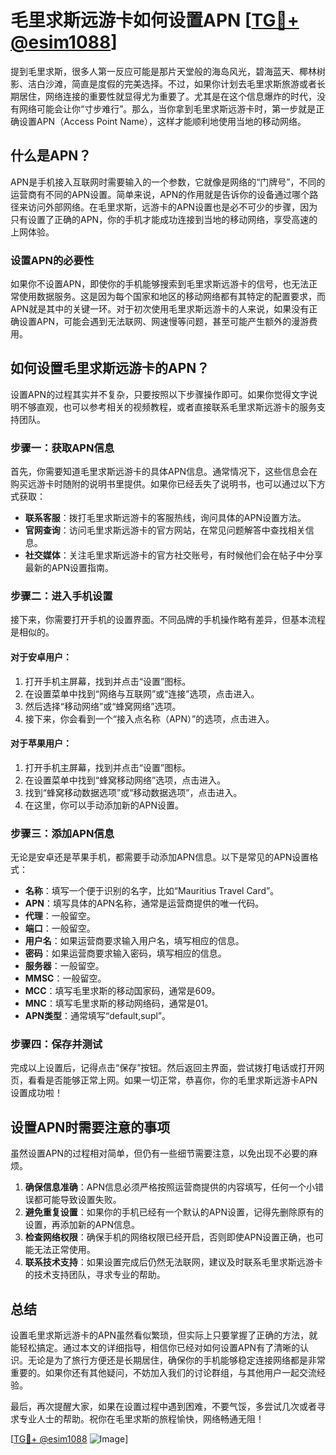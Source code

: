 # 毛里求斯远游卡如何设置APN [[TG💪+ @esim1088](https://t.me/s/esim1088)]

提到毛里求斯，很多人第一反应可能是那片天堂般的海岛风光，碧海蓝天、椰林树影、洁白沙滩，简直是度假的完美选择。不过，如果你计划去毛里求斯旅游或者长期居住，网络连接的重要性就显得尤为重要了。尤其是在这个信息爆炸的时代，没有网络可能会让你“寸步难行”。那么，当你拿到毛里求斯远游卡时，第一步就是正确设置APN（Access Point Name），这样才能顺利地使用当地的移动网络。

## 什么是APN？

APN是手机接入互联网时需要输入的一个参数，它就像是网络的“门牌号”，不同的运营商有不同的APN设置。简单来说，APN的作用就是告诉你的设备通过哪个路径来访问外部网络。在毛里求斯，远游卡的APN设置也是必不可少的步骤，因为只有设置了正确的APN，你的手机才能成功连接到当地的移动网络，享受高速的上网体验。

### 设置APN的必要性

如果你不设置APN，即使你的手机能够搜索到毛里求斯远游卡的信号，也无法正常使用数据服务。这是因为每个国家和地区的移动网络都有其特定的配置要求，而APN就是其中的关键一环。对于初次使用毛里求斯远游卡的人来说，如果没有正确设置APN，可能会遇到无法联网、网速慢等问题，甚至可能产生额外的漫游费用。

## 如何设置毛里求斯远游卡的APN？

设置APN的过程其实并不复杂，只要按照以下步骤操作即可。如果你觉得文字说明不够直观，也可以参考相关的视频教程，或者直接联系毛里求斯远游卡的服务支持团队。

### 步骤一：获取APN信息

首先，你需要知道毛里求斯远游卡的具体APN信息。通常情况下，这些信息会在购买远游卡时随附的说明书里提供。如果你已经丢失了说明书，也可以通过以下方式获取：

- **联系客服**：拨打毛里求斯远游卡的客服热线，询问具体的APN设置方法。
- **官网查询**：访问毛里求斯远游卡的官方网站，在常见问题解答中查找相关信息。
- **社交媒体**：关注毛里求斯远游卡的官方社交账号，有时候他们会在帖子中分享最新的APN设置指南。

### 步骤二：进入手机设置

接下来，你需要打开手机的设置界面。不同品牌的手机操作略有差异，但基本流程是相似的。

#### 对于安卓用户：
1. 打开手机主屏幕，找到并点击“设置”图标。
2. 在设置菜单中找到“网络与互联网”或“连接”选项，点击进入。
3. 然后选择“移动网络”或“蜂窝网络”选项。
4. 接下来，你会看到一个“接入点名称（APN）”的选项，点击进入。

#### 对于苹果用户：
1. 打开手机主屏幕，找到并点击“设置”图标。
2. 在设置菜单中找到“蜂窝移动网络”选项，点击进入。
3. 找到“蜂窝移动数据选项”或“移动数据选项”，点击进入。
4. 在这里，你可以手动添加新的APN设置。

### 步骤三：添加APN信息

无论是安卓还是苹果手机，都需要手动添加APN信息。以下是常见的APN设置格式：

- **名称**：填写一个便于识别的名字，比如“Mauritius Travel Card”。
- **APN**：填写具体的APN名称，通常是运营商提供的唯一代码。
- **代理**：一般留空。
- **端口**：一般留空。
- **用户名**：如果运营商要求输入用户名，填写相应的信息。
- **密码**：如果运营商要求输入密码，填写相应的信息。
- **服务器**：一般留空。
- **MMSC**：一般留空。
- **MCC**：填写毛里求斯的移动国家码，通常是609。
- **MNC**：填写毛里求斯的移动网络码，通常是01。
- **APN类型**：通常填写“default,supl”。

### 步骤四：保存并测试

完成以上设置后，记得点击“保存”按钮。然后返回主界面，尝试拨打电话或打开网页，看看是否能够正常上网。如果一切正常，恭喜你，你的毛里求斯远游卡APN设置成功啦！

## 设置APN时需要注意的事项

虽然设置APN的过程相对简单，但仍有一些细节需要注意，以免出现不必要的麻烦。

1. **确保信息准确**：APN信息必须严格按照运营商提供的内容填写，任何一个小错误都可能导致设置失败。
2. **避免重复设置**：如果你的手机已经有一个默认的APN设置，记得先删除原有的设置，再添加新的APN信息。
3. **检查网络权限**：确保手机的网络权限已经开启，否则即使APN设置正确，也可能无法正常使用。
4. **联系技术支持**：如果设置完成后仍然无法联网，建议及时联系毛里求斯远游卡的技术支持团队，寻求专业的帮助。

## 总结

设置毛里求斯远游卡的APN虽然看似繁琐，但实际上只要掌握了正确的方法，就能轻松搞定。通过本文的详细指导，相信你已经对如何设置APN有了清晰的认识。无论是为了旅行方便还是长期居住，确保你的手机能够稳定连接网络都是非常重要的。如果你还有其他疑问，不妨加入我们的讨论群组，与其他用户一起交流经验。

最后，再次提醒大家，如果在设置过程中遇到困难，不要气馁，多尝试几次或者寻求专业人士的帮助。祝你在毛里求斯的旅程愉快，网络畅通无阻！

[[TG💪+ @esim1088](https://t.me/s/esim1088) ![Image](https://i.postimg.cc/4NQfJmqS/Snipaste-2025-05-13-00-14-12.png)]